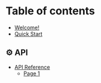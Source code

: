 # Table of contents

* [Welcome!](README.md)
* [Quick Start](quick-start.md)

## ⚙ API

* [API Reference](api/api-reference/README.md)
  * [Page 1](api/api-reference/page-1.md)
